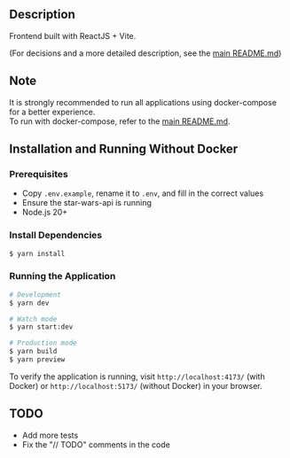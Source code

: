 ## Description

Frontend built with ReactJS + Vite.

(For decisions and a more detailed description, see the [main README.md](../README.md))

## Note

It is strongly recommended to run all applications using docker-compose for a better experience.  
To run with docker-compose, refer to the [main README.md](../README.md).

## Installation and Running Without Docker

### Prerequisites

- Copy `.env.example`, rename it to `.env`, and fill in the correct values
- Ensure the star-wars-api is running
- Node.js 20+

### Install Dependencies

```bash
$ yarn install
```

### Running the Application

```bash
# Development
$ yarn dev

# Watch mode
$ yarn start:dev

# Production mode
$ yarn build
$ yarn preview
```

To verify the application is running, visit `http://localhost:4173/` (with Docker) or `http://localhost:5173/` (without Docker) in your browser.

## TODO

- Add more tests
- Fix the "// TODO" comments in the code
